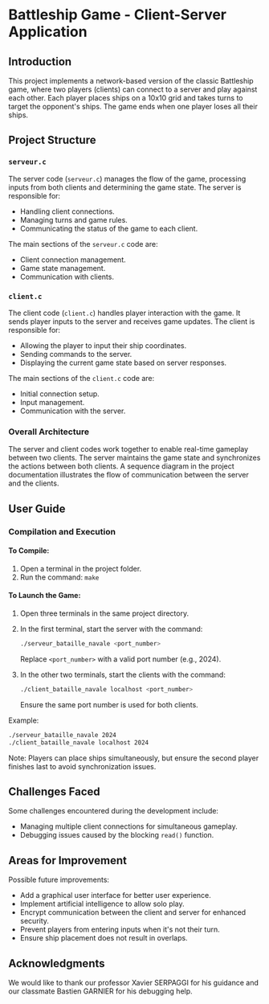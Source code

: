 
# Battleship Game - Client-Server Application

## Introduction

This project implements a network-based version of the classic Battleship game, where two players (clients) can connect to a server and play against each other. Each player places ships on a 10x10 grid and takes turns to target the opponent's ships. The game ends when one player loses all their ships.

## Project Structure

### `serveur.c`
The server code (`serveur.c`) manages the flow of the game, processing inputs from both clients and determining the game state. The server is responsible for:
- Handling client connections.
- Managing turns and game rules.
- Communicating the status of the game to each client.

The main sections of the `serveur.c` code are:
- Client connection management.
- Game state management.
- Communication with clients.

### `client.c`
The client code (`client.c`) handles player interaction with the game. It sends player inputs to the server and receives game updates. The client is responsible for:
- Allowing the player to input their ship coordinates.
- Sending commands to the server.
- Displaying the current game state based on server responses.

The main sections of the `client.c` code are:
- Initial connection setup.
- Input management.
- Communication with the server.

### Overall Architecture
The server and client codes work together to enable real-time gameplay between two clients. The server maintains the game state and synchronizes the actions between both clients. A sequence diagram in the project documentation illustrates the flow of communication between the server and the clients.

## User Guide

### Compilation and Execution

#### To Compile:
1. Open a terminal in the project folder.
2. Run the command: `make`

#### To Launch the Game:
1. Open three terminals in the same project directory.
2. In the first terminal, start the server with the command:
   ```bash
   ./serveur_bataille_navale <port_number>
   ```
   Replace `<port_number>` with a valid port number (e.g., 2024).

3. In the other two terminals, start the clients with the command:
   ```bash
   ./client_bataille_navale localhost <port_number>
   ```
   Ensure the same port number is used for both clients.

Example:
```bash
./serveur_bataille_navale 2024
./client_bataille_navale localhost 2024
```

Note: Players can place ships simultaneously, but ensure the second player finishes last to avoid synchronization issues.

## Challenges Faced

Some challenges encountered during the development include:
- Managing multiple client connections for simultaneous gameplay.
- Debugging issues caused by the blocking `read()` function.
  
## Areas for Improvement

Possible future improvements:
- Add a graphical user interface for better user experience.
- Implement artificial intelligence to allow solo play.
- Encrypt communication between the client and server for enhanced security.
- Prevent players from entering inputs when it's not their turn.
- Ensure ship placement does not result in overlaps.

## Acknowledgments

We would like to thank our professor Xavier SERPAGGI for his guidance and our classmate Bastien GARNIER for his debugging help.
